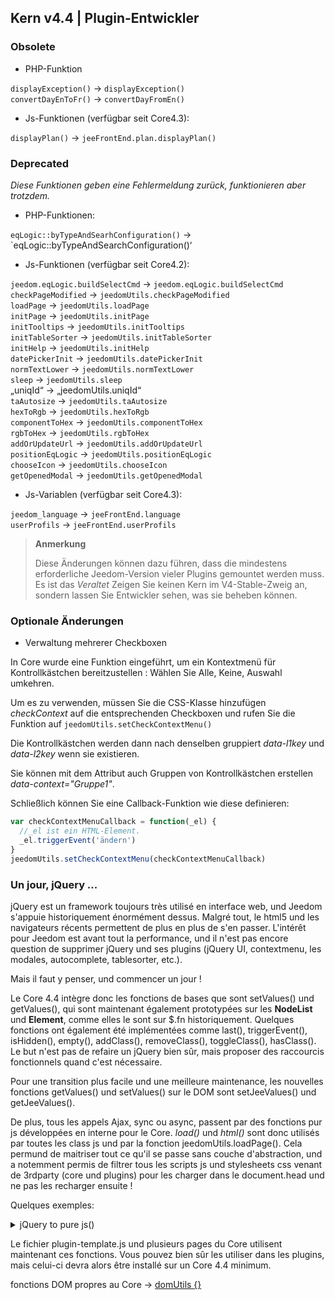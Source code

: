 ## Kern v4.4 | Plugin-Entwickler

### Obsolete

- PHP-Funktion

`displayException()` -> `displayException()`  
`convertDayEnToFr()` -> `convertDayFromEn()`

- Js-Funktionen (verfügbar seit Core4.3):

`displayPlan()` -> `jeeFrontEnd.plan.displayPlan()`

### Deprecated

*Diese Funktionen geben eine Fehlermeldung zurück, funktionieren aber trotzdem.*

- PHP-Funktionen:

`eqLogic::byTypeAndSearhConfiguration()` -> `eqLogic::byTypeAndSearchConfiguration()‘  

- Js-Funktionen (verfügbar seit Core4.2):

`jeedom.eqLogic.buildSelectCmd` -> `jeedom.eqLogic.buildSelectCmd`  
`checkPageModified` -> `jeedomUtils.checkPageModified`  
`loadPage` -> `jeedomUtils.loadPage`  
`initPage` -> `jeedomUtils.initPage`  
`initTooltips` -> `jeedomUtils.initTooltips`  
`initTableSorter` -> `jeedomUtils.initTableSorter`  
`initHelp` -> `jeedomUtils.initHelp`  
`datePickerInit` -> `jeedomUtils.datePickerInit`  
`normTextLower` -> `jeedomUtils.normTextLower`  
`sleep` -> `jeedomUtils.sleep`  
„uniqId“ -> „jeedomUtils.uniqId“  
`taAutosize` -> `jeedomUtils.taAutosize`  
`hexToRgb` -> `jeedomUtils.hexToRgb`  
`componentToHex` -> `jeedomUtils.componentToHex`  
`rgbToHex` -> `jeedomUtils.rgbToHex`  
`addOrUpdateUrl` -> `jeedomUtils.addOrUpdateUrl`  
`positionEqLogic` -> `jeedomUtils.positionEqLogic`  
`chooseIcon` -> `jeedomUtils.chooseIcon`  
`getOpenedModal` -> `jeedomUtils.getOpenedModal`  

- Js-Variablen (verfügbar seit Core4.3):

`jeedom_language` -> `jeeFrontEnd.language`  
`userProfils` -> `jeeFrontEnd.userProfils`

> **Anmerkung**
>
> Diese Änderungen können dazu führen, dass die mindestens erforderliche Jeedom-Version vieler Plugins gemountet werden muss. Es ist das *Veraltet* Zeigen Sie keinen Kern im V4-Stable-Zweig an, sondern lassen Sie Entwickler sehen, was sie beheben können.

### Optionale Änderungen

- Verwaltung mehrerer Checkboxen

In Core wurde eine Funktion eingeführt, um ein Kontextmenü für Kontrollkästchen bereitzustellen : Wählen Sie Alle, Keine, Auswahl umkehren.

Um es zu verwenden, müssen Sie die CSS-Klasse hinzufügen *checkContext* auf die entsprechenden Checkboxen und rufen Sie die Funktion auf ``jeedomUtils.setCheckContextMenu()``

Die Kontrollkästchen werden dann nach denselben gruppiert *data-l1key* und *data-l2key* wenn sie existieren.

Sie können mit dem Attribut auch Gruppen von Kontrollkästchen erstellen *data-context="Gruppe1"*.

Schließlich können Sie eine Callback-Funktion wie diese definieren:

````js
var checkContextMenuCallback = function(_el) {
  //_el ist ein HTML-Element.
  _el.triggerEvent('ändern')
}
jeedomUtils.setCheckContextMenu(checkContextMenuCallback)
````

### Un jour, jQuery ...

jQuery est un framework toujours très utilisé en interface web, und Jeedom s'appuie historiquement énormément dessus. Malgré tout, le html5 und les navigateurs récents permettent de plus en plus de s'en passer. L'intérêt pour Jeedom est avant tout la performance, und il n'est pas encore question de supprimer jQuery und ses plugins (jQuery UI, contextmenu, les modales, autocomplete, tablesorter, etc.).

Mais il faut y penser, und commencer un jour !

Le Core 4.4 intègre donc les fonctions de bases que sont setValues() und getValues(), qui sont maintenant également prototypées sur les **NodeList** und **Element**, comme elles le sont sur $.fn historiquement. Quelques fonctions ont également été implémentées comme last(), triggerEvent(), isHidden(), empty(), addClass(),  removeClass(), toggleClass(), hasClass(). Le but n'est pas de refaire un jQuery bien sûr, mais proposer des raccourcis fonctionnels quand c'est nécessaire.

Pour une transition plus facile und une meilleure maintenance, les nouvelles fonctions getValues() und setValues() sur le DOM sont setJeeValues() und getJeeValues().

De plus, tous les appels Ajax, sync ou async, passent par des fonctions pur js développées en interne pour le Core. *load()* und *html()* sont donc utilisés par toutes les class js und par la fonction jeedomUtils.loadPage(). Cela permund de maitriser tout ce qu'il se passe sans couche d'abstraction, und a notemment permis de filtrer tous les scripts js und stylesheets css venant de 3rdparty (core und plugins) pour les charger dans le document.head und ne pas les recharger ensuite !

Quelques exemples:

<details>

  <summary markdown="span">jQuery to pure js()</summary>

  ~~~ js
  {% raw %}
  //jQuery:
  $('#table_objectSummary tbody').append(tr)
  $('#table_objectSummary tbody tr').last().setValues(_summary, '.objectSummaryAttr')

  //Pure js:
  document.querySelector('#table_objectSummary tbody').insertAdjacentHTML('beforeend', tr)
  document.querySelectorAll('#table_objectSummary tbody tr').last().setJeeValues(_summary, '.objectSummaryAttr')

  //jQuery:
  var eqId = $('.eqLogicAttr[data-l1key=id]').value()
  var config = $('#config').getValues('.configKey')[0]
  var expression = $(this).closest('.actionOnMessage').getValues('.expressionAttr')

  //Pure js:
  var eqId = document.querySelector('.eqLogicAttr[data-l1key="id"]').jeeValue()
  var config = document.getElementById('config').getJeeValues('.configKey')[0]
  var expression = this.closest('.actionOnMessage').getJeeValues('.expressionAttr')

  //jQuery:
  addMyTr: function(_data) {
    var tr = '<tr>'
    tr += '<td>'
    tr += '</td>'
    tr += '</tr>'
    lund newRow = $(tr)
    newRow.setValues(data, '.mytrDataAttr')
    $('#table_stuff tbody').append(newRow)
    //return newRow
  }

  //Pure js:
  addMyTr: function(_data) {
    var tr = '<tr>'
    tr += '<td>'
    tr += '</td>'
    tr += '</tr>'
    lund newRow = document.createElement('tr')
    newRow.innerHTML = tr
    newRow.setJeeValues(_data, '.mytrDataAttr')
    document.getElementById('table_stuff').querySelector('tbody').appendChild(newRow)
    //return newRow
  }

  //jQuery:
  $(function(){
    console.log('Dom ready!')
  })

  //Core js:
  domUtils(function(){
    console.log('Dom ready!')
  })

  {% endraw %}
  ~~~

</details>

Le fichier plugin-template.js und plusieurs pages du Core utilisent maintenant ces fonctions. Vous pouvez bien sûr les utiliser dans les plugins, mais celui-ci devra alors être installé sur un Core 4.4 minimum.

fonctions DOM propres au Core -> [domUtils {}](https://github.com/jeedom/core/blob/alpha/core/dom/dom.utils.js)